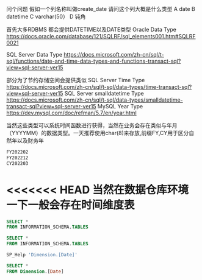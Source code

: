 
问个问题
 假如一个列名称叫做create_date 请问这个列大概是什么类型 
 A date 
 B datetime 
 C varchar(50）
 D 钝角

首先大多RDBMS 都会提供DATETIME以及DATE类型
Oracle Data Type
https://docs.oracle.com/database/121/SQLRF/sql_elements001.htm#SQLRF0021

SQL Server Data Type
https://docs.microsoft.com/zh-cn/sql/t-sql/functions/date-and-time-data-types-and-functions-transact-sql?view=sql-server-ver15

部分为了节约存储空间会提供类似
SQL Server Time Type
https://docs.microsoft.com/zh-cn/sql/t-sql/data-types/time-transact-sql?view=sql-server-ver15
SQL Server smalldatetime Type
https://docs.microsoft.com/zh-cn/sql/t-sql/data-types/smalldatetime-transact-sql?view=sql-server-ver15
MySQL Year Type
https://dev.mysql.com/doc/refman/5.7/en/year.html

当然这些类型可以系统时间函数进行获得，当然在业务会存在类似与年月（YYYYMM）的数据类型。一天推荐使用char(8)来存放,前缀FY,CY用于区分自然年以及财务年


```SQL
FY202202
FY202212
CY202203 
```
<<<<<<< HEAD
当然在数据仓库环境一下一般会存在时间维度表
=======




```SQL
SELECT *
FROM INFORMATION_SCHEMA.TABLES
```

```SQL
SELECT *
FROM INFORMATION_SCHEMA.TABLES
```


```SQL
SP_Help 'Dimension.[Date]'
```

```SQL
SELECT *
FROM Dimension.[Date]
```

